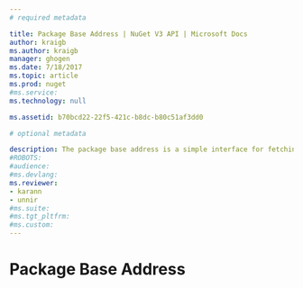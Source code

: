 ```yaml
---
# required metadata 

title: Package Base Address | NuGet V3 API | Microsoft Docs
author: kraigb
ms.author: kraigb
manager: ghogen
ms.date: 7/18/2017
ms.topic: article
ms.prod: nuget
#ms.service:
ms.technology: null

ms.assetid: b70bcd22-22f5-421c-b8dc-b80c51af3dd0

# optional metadata

description: The package base address is a simple interface for fetching the package itself.
#ROBOTS:
#audience:
#ms.devlang:
ms.reviewer:
- karann
- unnir
#ms.suite:
#ms.tgt_pltfrm:
#ms.custom:
---
```


# Package Base Address

